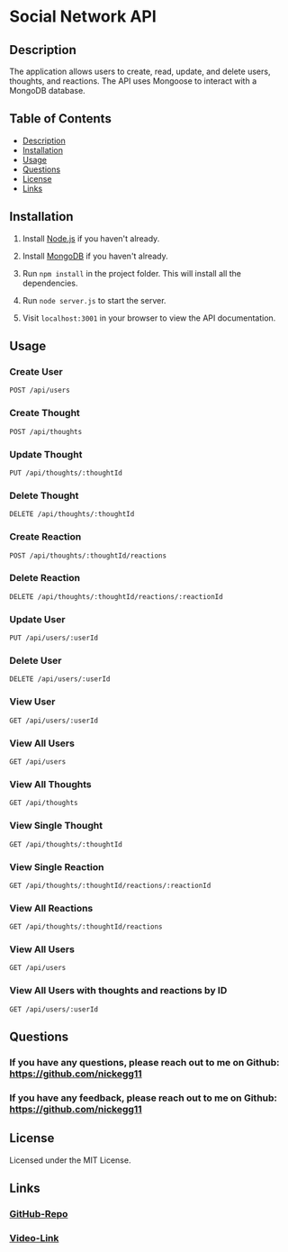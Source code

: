 # Social Network API

## Description

The application allows users to create, read, update, and delete users, thoughts, and reactions. The API uses Mongoose to interact with a MongoDB database.

## Table of Contents


- [Description](#description)
- [Installation](#installation)
- [Usage](#usage)
- [Questions](#questions)
- [License](#license)
- [Links](#links)


## Installation

1. Install [Node.js](https://nodejs.org/en/) if you haven't already.

2. Install [MongoDB](https://www.mongodb.com/) if you haven't already.

3. Run `npm install` in the project folder. This will install all the dependencies.

4. Run `node server.js` to start the server.

5. Visit `localhost:3001` in your browser to view the API documentation.

## Usage   

### Create User

`POST /api/users`

### Create Thought

`POST /api/thoughts`

### Update Thought

`PUT /api/thoughts/:thoughtId`

### Delete Thought

`DELETE /api/thoughts/:thoughtId`

### Create Reaction

`POST /api/thoughts/:thoughtId/reactions`

### Delete Reaction

`DELETE /api/thoughts/:thoughtId/reactions/:reactionId`

### Update User

`PUT /api/users/:userId`

### Delete User

`DELETE /api/users/:userId`

### View User

`GET /api/users/:userId`

### View All Users

`GET /api/users`

### View All Thoughts

`GET /api/thoughts`

### View Single Thought

`GET /api/thoughts/:thoughtId`

### View Single Reaction

`GET /api/thoughts/:thoughtId/reactions/:reactionId`

### View All Reactions

`GET /api/thoughts/:thoughtId/reactions`

### View All Users

`GET /api/users`

### View All Users with thoughts and reactions by ID

`GET /api/users/:userId`


## Questions

### If you have any questions, please reach out to me on Github: https://github.com/nickegg11

### If you have any feedback, please reach out to me on Github: https://github.com/nickegg11


## License

Licensed under the MIT License.

## Links

### [GitHub-Repo](https://github.com/nickegg11/Social-Network-API)
### [Video-Link](https://drive.google.com/file/d/16u2o9Ikwp3WGuX6_QLHpto1YEBZi_eEO/view)




    
